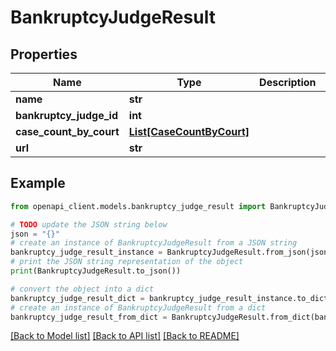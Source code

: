 # BankruptcyJudgeResult


## Properties

Name | Type | Description | Notes
------------ | ------------- | ------------- | -------------
**name** | **str** |  | 
**bankruptcy_judge_id** | **int** |  | 
**case_count_by_court** | [**List[CaseCountByCourt]**](CaseCountByCourt.md) |  | 
**url** | **str** |  | 

## Example

```python
from openapi_client.models.bankruptcy_judge_result import BankruptcyJudgeResult

# TODO update the JSON string below
json = "{}"
# create an instance of BankruptcyJudgeResult from a JSON string
bankruptcy_judge_result_instance = BankruptcyJudgeResult.from_json(json)
# print the JSON string representation of the object
print(BankruptcyJudgeResult.to_json())

# convert the object into a dict
bankruptcy_judge_result_dict = bankruptcy_judge_result_instance.to_dict()
# create an instance of BankruptcyJudgeResult from a dict
bankruptcy_judge_result_from_dict = BankruptcyJudgeResult.from_dict(bankruptcy_judge_result_dict)
```
[[Back to Model list]](../README.md#documentation-for-models) [[Back to API list]](../README.md#documentation-for-api-endpoints) [[Back to README]](../README.md)


